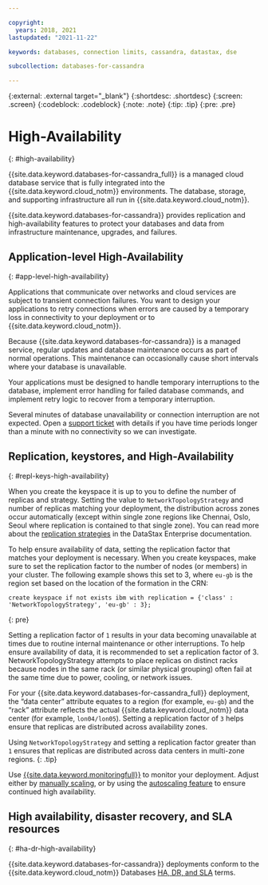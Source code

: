 ```yaml
---

copyright:
  years: 2018, 2021
lastupdated: "2021-11-22"

keywords: databases, connection limits, cassandra, datastax, dse

subcollection: databases-for-cassandra

---
```


{:external: .external target="_blank"}
{:shortdesc: .shortdesc}
{:screen: .screen}
{:codeblock: .codeblock}
{:note: .note}
{:tip: .tip}
{:pre: .pre}

# High-Availability
{: #high-availability}

{{site.data.keyword.databases-for-cassandra_full}} is a managed cloud database service that is fully integrated into the {{site.data.keyword.cloud_notm}} environments. The database, storage, and supporting infrastructure all run in {{site.data.keyword.cloud_notm}}.

{{site.data.keyword.databases-for-cassandra}} provides replication and high-availability features to protect your databases and data from infrastructure maintenance, upgrades, and failures.  

## Application-level High-Availability
{: #app-level-high-availability}

Applications that communicate over networks and cloud services are subject to transient connection failures. You want to design your applications to retry connections when errors are caused by a temporary loss in connectivity to your deployment or to {{site.data.keyword.cloud_notm}}.

Because {{site.data.keyword.databases-for-cassandra}} is a managed service, regular updates and database maintenance occurs as part of normal operations. This maintenance can occasionally cause short intervals where your database is unavailable. 

Your applications must be designed to handle temporary interruptions to the database, implement error handling for failed database commands, and implement retry logic to recover from a temporary interruption.

Several minutes of database unavailability or connection interruption are not expected. Open a [support ticket](https://cloud.ibm.com/unifiedsupport/cases/add) with details if you have time periods longer than a minute with no connectivity so we can investigate.

## Replication, keystores, and High-Availability
{: #repl-keys-high-availability}

When you create the keyspace it is up to you to define the number of replicas and strategy. Setting the value to `NetworkTopologyStrategy` and number of replicas matching your deployment, the distribution across zones occur automatically (except within single zone regions like Chennai, Oslo, Seoul where replication is contained to that single zone). You can read more about the [replication strategies](https://docs.datastax.com/en/dse/6.0/dse-arch/datastax_enterprise/dbArch/archDataDistributeReplication.html) in the DataStax Enterprise documentation.

To help ensure availability of data, setting the replication factor that matches your deployment is necessary. When you create keyspaces, make sure to set the replication factor to the number of nodes (or members) in your cluster. The following example shows this set to 3, where `eu-gb` is the region set based on the location of the formation in the CRN: 
```shell
create keyspace if not exists ibm with replication = {'class' : 'NetworkTopologyStrategy', 'eu-gb' : 3};
```
{: pre} 

Setting a replication factor of `1` results in your data becoming unavailable at times due to routine internal maintenance or other interruptions. To help ensure availability of data, it is recommended to set a replication factor of 3. NetworkTopologyStrategy attempts to place replicas on distinct racks because nodes in the same rack (or similar physical grouping) often fail at the same time due to power, cooling, or network issues. 

For your {{site.data.keyword.databases-for-cassandra_full}} deployment, the “data center” attribute equates to a region (for example, `eu-gb`) and the “rack” attribute reflects the actual {{site.data.keyword.cloud_notm}} data center (for example, `lon04/lon05`). Setting a replication factor of `3` helps ensure that replicas are distributed across availability zones.

Using `NetworkTopologyStrategy` and setting a replication factor greater than `1` ensures that replicas are distributed across data centers in multi-zone regions. 
{: .tip}

Use [{{site.data.keyword.monitoringfull}}](/docs/monitoring?topic=monitoring-platform_metrics_enabling) to monitor your deployment. Adjust either by [manually scaling](/docs/databases-for-cassandra?topic=databases-for-cassandra-resources-scaling), or by using the [autoscaling feature](/docs/databases-for-cassandra?topic=databases-for-cassandra-autoscaling) to ensure continued high availability.  

## High availability, disaster recovery, and SLA resources
{: #ha-dr-high-availability}

{{site.data.keyword.databases-for-cassandra}} deployments conform to the {{site.data.keyword.cloud_notm}} Databases [HA, DR, and SLA](/docs/cloud-databases?topic=cloud-databases-ha-dr) terms.
